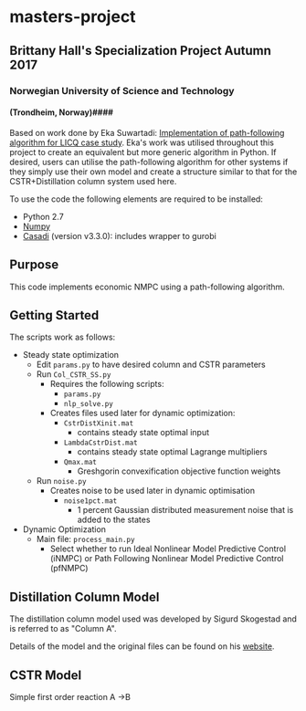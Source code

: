# masters-project
## Brittany Hall's Specialization Project Autumn 2017 ##

### Norwegian University of Science and Technology ###
#### (Trondheim, Norway)####

Based on work done by Eka Suwartadi: [Implementation of path-following algorithm for LICQ case study](https://github.com/detu/licq-path-following).
Eka's work was utilised throughout this project to create an equivalent but more generic algorithm in Python.
If desired, users can utilise the path-following algorithm for other systems if they simply use their own model and create a structure similar to that for the CSTR+Distillation column system used here.

To use the code the following elements are required to be installed:

* Python 2.7
* [Numpy](http://www.numpy.org/)
* [Casadi](https://github.com/casadi/casadi/wiki) (version v3.3.0): includes wrapper to gurobi

## Purpose
This code implements economic NMPC using a path-following algorithm.
## Getting Started
The scripts work as follows:

* Steady state optimization 
	* Edit `params.py` to have desired column and CSTR parameters
	* Run `Col_CSTR_SS.py`
		* Requires the following scripts:
			*  `params.py` 
			*   `nlp_solve.py`
		* Creates files used later for dynamic optimization:
			* `CstrDistXinit.mat`  
				* contains steady state optimal input
			* `LambdaCstrDist.mat` 
				* contains steady state optimal Lagrange multipliers 
			*  `Qmax.mat` 
				*  Greshgorin convexification objective function weights
	* Run `noise.py`
		* Creates noise to be used later in dynamic optimisation
			*  `noise1pct.mat`
				*  1 percent Gaussian distributed measurement noise that is added to the states
* Dynamic Optimization
	* Main file: `process_main.py`
		* Select whether to run Ideal Nonlinear Model Predictive Control (iNMPC) or Path Following Nonlinear Model Predictive Control (pfNMPC)
		
## Distillation Column Model ##

The distillation column model used was developed by Sigurd Skogestad and is referred to as "Column A".

Details of the model and the original files can be found on his [website](http://folk.ntnu.no/skoge/book/matlab_m/cola/cola.html).

## CSTR Model ##

Simple first order reaction A ->B 